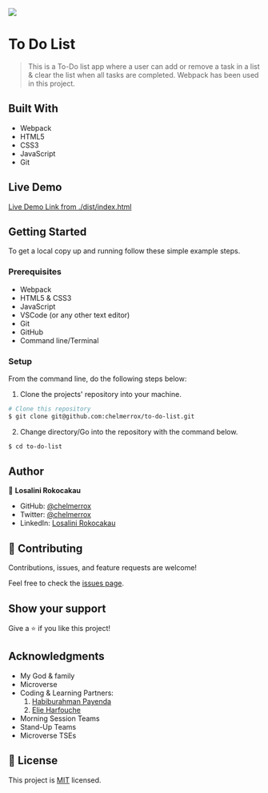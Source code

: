 ![](https://img.shields.io/badge/Microverse-blueviolet)

# To Do List

> This is a To-Do list app where a user can add or remove a task in a list & clear the list when all tasks are completed. Webpack has been used in this project.

## Built With

- Webpack
- HTML5
- CSS3
- JavaScript
- Git

## Live Demo

[Live Demo Link from ./dist/index.html](https://raw.githack.com/chelmerrox/to-do-list/functionality/dist/index.html)

## Getting Started

To get a local copy up and running follow these simple example steps.

### Prerequisites

- Webpack
- HTML5 & CSS3 
- JavaScript
- VSCode (or any other text editor)
- Git
- GitHub
- Command line/Terminal

### Setup

From the command line, do the following steps below:

1. Clone the projects' repository into your machine.

```bash
# Clone this repository
$ git clone git@github.com:chelmerrox/to-do-list.git

```
2. Change directory/Go into the repository with the command below.

```bash
$ cd to-do-list

```

## Author

👤 **Losalini Rokocakau**

- GitHub: [@chelmerrox](https://github.com/chelmerrox)
- Twitter: [@chelmerrox](https://twitter.com/chelmerrox)
- LinkedIn: [Losalini Rokocakau](https://linkedin.com/in/losalini-rokocakau)

## 🤝 Contributing

Contributions, issues, and feature requests are welcome!

Feel free to check the [issues page](https://github.com/chelmerrox/to-do-list/issues).

## Show your support

Give a ⭐️ if you like this project!

## Acknowledgments

- My God & family
- Microverse
- Coding & Learning Partners: 
  1. [Habiburahman Payenda](https://github.com/HabibPayenda) 
  2. [Elie Harfouche](https://github.com/X-Elie-X) 
- Morning Session Teams
- Stand-Up Teams
- Microverse TSEs

## 📝 License

This project is [MIT](./MIT.md) licensed.
